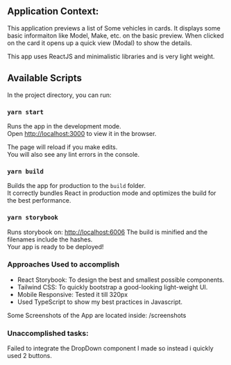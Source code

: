 ## Application Context:
This application previews a list of Some vehicles in cards. It displays some basic informaiton like Model, Make, etc. on the basic preview.
When clicked on the card it opens up a quick view (Modal) to show the details.

This app uses ReactJS and minimalistic libraries and is very light weight.
## Available Scripts

In the project directory, you can run:

### `yarn start`

Runs the app in the development mode.\
Open [http://localhost:3000](http://localhost:3000) to view it in the browser.

The page will reload if you make edits.\
You will also see any lint errors in the console.

### `yarn build`

Builds the app for production to the `build` folder.\
It correctly bundles React in production mode and optimizes the build for the best performance.


### `yarn storybook`

Runs storybook on: [http://localhost:6006](http://localhost:6006)
The build is minified and the filenames include the hashes.\
Your app is ready to be deployed!

### Approaches Used to accomplish

- React Storybook: To design the best and smallest possible components.
- Tailwind CSS: To quickly bootstrap a good-looking light-weight UI.
- Mobile Responsive: Tested it till 320px
- Used TypeScript to show my best practices in Javascript.

Some Screenshots of the App are located inside: /screenshots

### Unaccomplished tasks: 
Failed to integrate the DropDown component I made so instead i quickly used 2 buttons.
